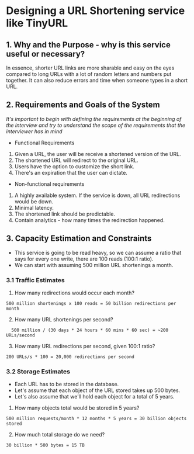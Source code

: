 # Designing a URL Shortening service like TinyURL

## 1. Why and the Purpose - why is this service useful or necessary?

In essence, shorter URL links are more sharable and easy on the eyes compared to long URLs with a lot of random letters and numbers put together. It can also reduce errors and time when someone types in a short URL.

## 2. Requirements and Goals of the System

_It's important to begin with defining the requirements at the beginning of the interview and try to understand the scope of the requirements that the interviewer has in mind_

- Functional Requirements

1. Given a URL, the user will be receive a shortened version of the URL.
2. The shortened URL will redirect to the original URL.
3. Users have the option to customize the short link.
4. There's an expiration that the user can dictate.

- Non-functional requirements

1. A highly available system. If the service is down, all URL redirections would be down.
2. Minimal latency.
3. The shortened link should be predictable.
4. Contain analytics - how many times the redirection happened.

## 3. Capacity Estimation and Constraints

- This service is going to be read heavy, so we can assume a ratio that says for every one write, there are 100 reads (100:1 ratio).
- We can start with assuming 500 million URL shortenings a month.

### 3.1 Traffic Estimates

1. How many redirections would occur each month?

```
500 million shortenings x 100 reads = 50 billion redirections per month
```

2. How many URL shortenings per second?

```
  500 million / (30 days * 24 hours * 60 mins * 60 sec) = ~200 URLs/second
```

3. How many URL redirections per second, given 100:1 ratio?

```
200 URLs/s * 100 = 20,000 redirections per second
```

### 3.2 Storage Estimates

- Each URL has to be stored in the database.
- Let's assume that each object of the URL stored takes up 500 bytes.
- Let's also assume that we'll hold each object for a total of 5 years.

1. How many objects total would be stored in 5 years?

```
500 million requests/month * 12 months * 5 years = 30 billion objects stored
```

2. How much total storage do we need?

```
30 billion * 500 bytes = 15 TB
```
